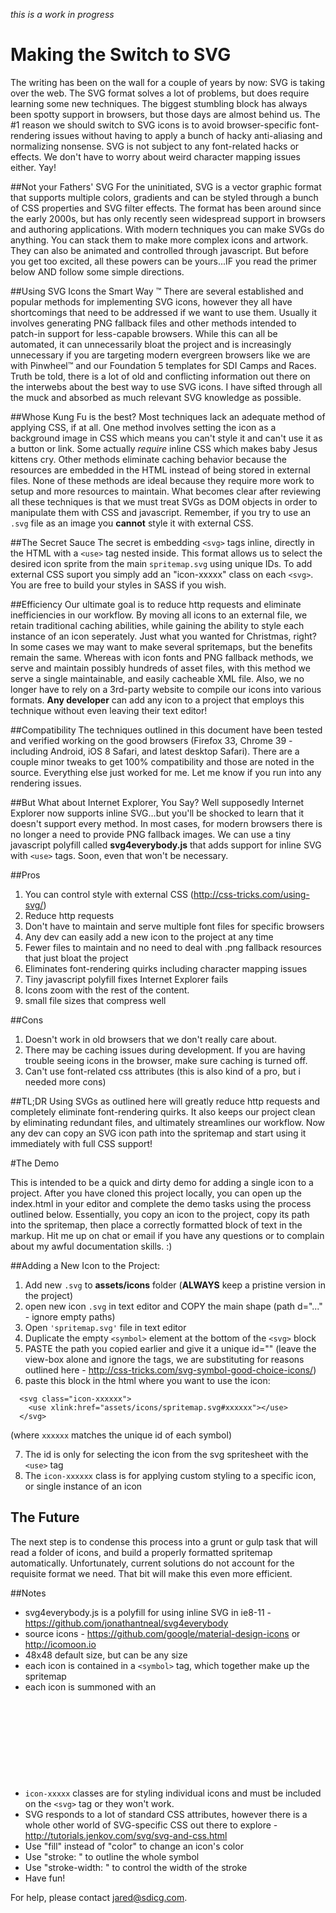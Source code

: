 *this is a work in progress*

# Making the Switch to SVG
The writing has been on the wall for a couple of years by now: SVG is taking over the web. The SVG format solves a lot of problems, but does require learning some new techniques. The biggest stumbling block has always been spotty support in browsers, but those days are almost behind us. The #1 reason we should switch to SVG icons is to avoid browser-specific font-rendering issues without having to apply a bunch of hacky anti-aliasing and normalizing nonsense. SVG is not subject to any font-related hacks or effects. We don't have to worry about weird character mapping issues either. Yay! 

##Not your Fathers' SVG
For the uninitiated, SVG is a vector graphic format that supports multiple colors, gradients and can be styled through a bunch of CSS properties and SVG filter effects. The format has been around since the early 2000s, but has only recently seen widespread support in browsers and authoring applications. With modern techniques you can make SVGs do anything. You can stack them to make more complex icons and artwork. They can also be animated and controlled through javascript. But before you get too excited, all these powers can be yours...IF you read the primer below AND follow some simple directions.

##Using SVG Icons the Smart Way &trade;
There are several established and popular methods for implementing SVG icons, however they all have shortcomings that need to be addressed if we want to use them. Usually it involves generating PNG fallback files and other methods intended to patch-in support for less-capable browsers. While this can all be automated, it can unnecessarily bloat the project and is increasingly unnecessary if you are targeting modern evergreen browsers like we are with Pinwheel&trade; and our Foundation 5 templates for SDI Camps and Races. Truth be told, there is a lot of old and conflicting information out there on the interwebs about the best way to use SVG icons. I have sifted through all the muck and absorbed as much relevant SVG knowledge as possible.

##Whose Kung Fu is the best?
Most techniques lack an adequate method of applying CSS, if at all. One method involves setting the icon as a background image in CSS which means you can't style it and can't use it as a button or link. Some actually *require* inline CSS which makes baby Jesus kittens cry. Other methods eliminate caching behavior because the resources are embedded in the HTML instead of being stored in external files. None of these methods are ideal because they require more work to setup and more resources to maintain. What becomes clear after reviewing all these techniques is that we must treat SVGs as DOM objects in order to manipulate them with CSS and javascript. Remember, if you try to use an ```.svg``` file as an image you **cannot** style it with external CSS. 

##The Secret Sauce
The secret is embedding ```<svg>``` tags inline, directly in the HTML with a ```<use>``` tag nested inside. This format allows us to select the desired icon sprite from the main ```spritemap.svg``` using unique IDs. To add external CSS suport you simply add an "icon-xxxxx" class on each ```<svg>```. You are free to build your styles in SASS if you wish.

##Efficiency
Our ultimate goal is to reduce http requests and eliminate inefficiencies in our workflow. By moving all icons to an external file, we retain traditional caching abilities, while gaining the ability to style each instance of an icon seperately. Just what you wanted for Christmas, right? In some cases we may want to make several spritemaps, but the benefits remain the same. Whereas with icon fonts and PNG fallback methods, we serve and maintain possibly hundreds of asset files, with this method we serve a single maintainable, and easily cacheable XML file. Also, we no longer have to rely on a 3rd-party website to compile our icons into various formats. **Any developer** can add any icon to a project that employs this technique without even leaving their text editor!

##Compatibility
The techniques outlined in this document have been tested and verified working on the good browsers (Firefox 33, Chrome 39 - including Android, iOS 8 Safari, and latest desktop Safari). There are a couple minor tweaks to get 100% compatibility and those are noted in the source. Everything else just worked for me. Let me know if you run into any rendering issues.

##But What about Internet Explorer, You Say?
Well supposedly Internet Explorer now supports inline SVG...but you'll be shocked to learn that it doesn't support every method. In most cases, for modern browsers there is no longer a need to provide PNG fallback images. We can use a tiny javascript polyfill called **svg4everybody.js** that adds support for inline SVG with ```<use>``` tags. Soon, even that won't be necessary. 

##Pros
1. You can control style with external CSS (http://css-tricks.com/using-svg/)
2. Reduce http requests
3. Don't have to maintain and serve multiple font files for specific browsers
4. Any dev can easily add a new icon to the project at any time
5. Fewer files to maintain and no need to deal with .png fallback resources that just bloat the project
6. Eliminates font-rendering quirks including character mapping issues
7. Tiny javascript polyfill fixes Internet Explorer fails
8. Icons zoom with the rest of the content.
9. small file sizes that compress well

##Cons
1. Doesn't work in old browsers that we don't really care about.
2. There may be caching issues during development. If you are having trouble seeing icons in the browser, make sure caching is turned off.
3. Can't use font-related css attributes (this is also kind of a pro, but i needed more cons)

##TL;DR
Using SVGs as outlined here will greatly reduce http requests and completely eliminate font-rendering quirks. It also keeps our project clean by eliminating redundant files, and ultimately streamlines our workflow. Now any dev can copy an SVG icon path into the spritemap and start using it immediately with full CSS support! 

#The Demo

This is intended to be a quick and dirty demo for adding a single icon to a project. After you have cloned this project locally, you can open up the index.html in your editor and complete the demo tasks using the process outlined below. Essentially, you copy an icon to the project, copy its path into the spritemap, then place a correctly formatted block of text in the markup. Hit me up on chat or email if you have any questions or to complain about my awful documentation skills. :)

##Adding a New Icon to the Project: 
1. Add new ```.svg``` to **assets/icons** folder (**ALWAYS** keep a pristine version in the project)
2. open new icon ```.svg``` in text editor and COPY the main shape (path d="..." - ignore empty paths)
3. Open ```'spritemap.svg'``` file in text editor 
4. Duplicate the empty ```<symbol>``` element at the bottom of the ```<svg>``` block
5. PASTE the path you copied earlier and give it a unique id="" (leave the view-box alone and ignore the <g> tags, we are substituting <symbol> for reasons outlined here - http://css-tricks.com/svg-symbol-good-choice-icons/)
6. paste this block in the html where you want to use the icon:
```
  <svg class="icon-xxxxxx"> 
    <use xlink:href="assets/icons/spritemap.svg#xxxxxx"></use>
  </svg>
``` 
 (where ```xxxxxx``` matches the unique id of each symbol)

7. The id is only for selecting the icon from the svg spritesheet with the ```<use>``` tag
8. The ```icon-xxxxxx``` class is for applying custom styling to a specific icon, or single instance of an icon

## The Future
The next step is to condense this process into a grunt or gulp task that will read a folder of icons, and build a properly formatted spritemap automatically. Unfortunately, current solutions do not account for the requisite format we need. That bit will make this even more efficient.

##Notes
* svg4everybody.js is a polyfill for using inline SVG in ie8-11 - https://github.com/jonathantneal/svg4everybody 
* source icons - https://github.com/google/material-design-icons or http://icomoon.io
* 48x48 default size, but can be any size
* each icon is contained in a ```<symbol>``` tag, which together make up the spritemap
* each icon is summoned with an <svg> tag containing a <use> tag that points to the id of the desired icon
* ```icon-xxxxx``` classes are for styling individual icons and must be included on the ```<svg>``` tag or they won't work.
* SVG responds to a lot of standard CSS attributes, however there is a whole other world of SVG-specific CSS out there to explore - http://tutorials.jenkov.com/svg/svg-and-css.html
* Use "fill" instead of "color" to change an icon's color 
* Use "stroke: " to outline the whole symbol
* Use "stroke-width: " to control the width of the stroke
* Have fun!

For help, please contact jared@sdicg.com.